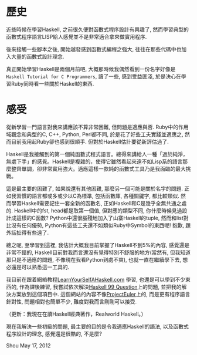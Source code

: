 歷史
=========

近些時候在學習Haskell, 之前很久便對函數式程序設計有興趣了, 然而學習典型的函數式程序語言LISP給人感覺並不是非常適合拿來做實用程序.

後來接觸一些腳本之後, 開始越發感到函數式編程之強大, 往往在那些代碼中也加入大量的函數式設計理念.

真正開始學習Haskell是兩個月前吧, 大概那時候我偶然看到一份名字好像是`Haskell Tutorial for C Programmers`, 讀了一些, 感到受益匪淺, 於是決心在學習Ruby同時看一些關於Haskell的東西.


感受
=======

從新學習一門語言對我來講應該不算非常困難, 但問題是適應與否. Ruby中的作用域觀念和典型的C, C++, Python, Perl都不同, 於是花了好些工夫實踐並適應之, 然而目前我用起Ruby卻也感到很順手. 但對於Haskell估計要從新評估過了.

Haskell是我接觸到的第一個純函數式程式語言。總得來講給人一種「過於純淨，無處下手」的感覺。Haskell是複雜的，使得它雖然看起來遠不如Lisp系的語言那麼整齊單調，卻非常實用強大。適應這樣一款純的函數式工具乃是我面臨的最大挑戰。

這是最主要的困難了, 如果說還有其他困難, 那麼另一個可能是關於名字的問題. 正如我習慣的語言都或多或少以C為標準, 包括函數庫, 各種關鍵字, 都比較類似. 然而學習Haskell需要記住一套全新的函數名, 正如Haskell和C是幾乎全無共通之處的. Haskell中的fst, head都是取第一個值, 但對應的類型不同, 你什麼時候見過設計成這樣的C函數? Python中還很腦殘地加入了山寨Haskell的tuple, 然而和list對比沒有任何優勢, Python有這些工夫還不如類似Ruby中Symbol的東西呢! 抱歉, 題外話扯得有些遠了.

總之呢, 至學習到這裡, 我估計大概我目前掌握了Haskell不到5%的內容, 感覺還是非常不錯的, Haskell目前對我而言還沒有覺得特別不舒服的地方(當然有, 但我知道那只是不適應的問題, 不像現在我看Python到處不爽), 也就一直在繼續學下去, 想必還是可以熟悉這一工具的.

我目前在跟着網絡教程[LearnYourSelfAHaskell.com](http://learnyourselfahaskell.com) 學習, 也還是可以學到不少東西的, 作為課後練習, 我嘗試依次解決[Haskell 99 Question](http://www.haskell.org/haskellwiki/99_questions/)上的問題, 並把我的解決方案放到這個項目中. 這個網站的內容不像[ProjectEuler](http://projecteuler.net)上的, 而是更有程序語言針對性, 問題相對也簡單不少, 難度對我而言剛剛可以接受.

（更新：我現在在讀Haskell經典著作，Realworld Haskell。）

現在我解決一些初級的問題, 最主要的目的是令我適應Haskell的語法, 以及函數式程序設計的理念, 感覺還是很酷的, 不是麼?



Shou
May 17, 2012

